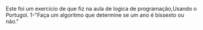 Este foi um exercicio de que fiz na aula de logica de programação,Usando o Portugol.
1-"Faça um algoritmo que determine se um ano é bissexto ou não."
